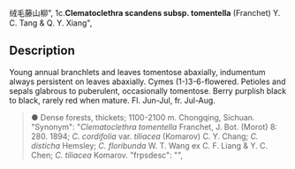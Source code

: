 绒毛藤山柳",
1c.**Clematoclethra scandens subsp. tomentella** (Franchet) Y. C. Tang & Q. Y. Xiang",

## Description
Young annual branchlets and leaves tomentose abaxially, indumentum always persistent on leaves abaxially. Cymes (1-)3-6-flowered. Petioles and sepals glabrous to puberulent, occasionally tomentose. Berry purplish black to black, rarely red when mature. Fl. Jun-Jul, fr. Jul-Aug.

> ●  Dense forests, thickets; 1100-2100 m. Chongqing, Sichuan.
  "Synonym": "*Clematoclethra tomentella* Franchet, J. Bot. (Morot) 8: 280. 1894; *C. cordifolia* var. *tiliacea* (Komarov) C. Y. Chang; *C. disticha* Hemsley; *C. floribunda* W. T. Wang ex C. F. Liang &amp; Y. C. Chen; *C. tiliacea* Komarov.
  "frpsdesc": "",
